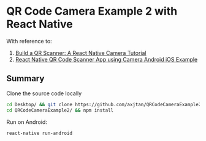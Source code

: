 # QR Code Camera Example 2 with React Native

With reference to:

1. [Build a QR Scanner: A React Native Camera Tutorial](https://www.toptal.com/react-native/react-native-camera-tutorial)
2. [React Native QR Code Scanner App using Camera Android iOS Example](https://reactnativecode.com/qr-code-scanner-app-using-camera/)

## Summary

Clone the source code locally

```bash
cd Desktop/ && git clone https://github.com/axjtan/QRCodeCameraExample2.git
cd QRCodeCameraExample2/ && npm install
```

Run on Android:

```bash
react-native run-android
```